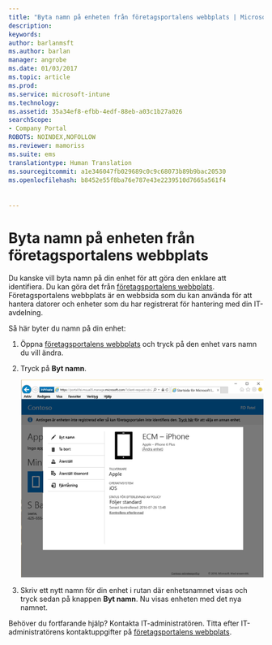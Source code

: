 ```yaml
---
title: "Byta namn på enheten från företagsportalens webbplats | Microsoft Docs"
description: 
keywords: 
author: barlanmsft
ms.author: barlan
manager: angrobe
ms.date: 01/03/2017
ms.topic: article
ms.prod: 
ms.service: microsoft-intune
ms.technology: 
ms.assetid: 35a34ef8-efbb-4edf-88eb-a03c1b27a026
searchScope:
- Company Portal
ROBOTS: NOINDEX,NOFOLLOW
ms.reviewer: mamoriss
ms.suite: ems
translationtype: Human Translation
ms.sourcegitcommit: a1e346047fb029689c0c9c68073b89b9bac20530
ms.openlocfilehash: b8452e55f8ba76e787e43e2239510d7665a561f4


---
```


# <a name="rename-your-device-from-the-company-portal-website"></a>Byta namn på enheten från företagsportalens webbplats

Du kanske vill byta namn på din enhet för att göra den enklare att identifiera. Du kan göra det från [företagsportalens webbplats](http://portal.manage.microsoft.com). Företagsportalens webbplats är en webbsida som du kan använda för att hantera datorer och enheter som du har registrerat för hantering med din IT-avdelning.

Så här byter du namn på din enhet:

1.  Öppna [företagsportalens webbplats](http://portal.manage.microsoft.com) och tryck på den enhet vars namn du vill ändra.

2.  Tryck på **Byt namn**.

    ![rename-device-option-on-company-portal-website](./media/iwp-screen-with-all-options.png)

3.  Skriv ett nytt namn för din enhet i rutan där enhetsnamnet visas och tryck sedan på knappen **Byt namn**. Nu visas enheten med det nya namnet.

Behöver du fortfarande hjälp? Kontakta IT-administratören. Titta efter IT-administratörens kontaktuppgifter på [företagsportalens webbplats](http://portal.manage.microsoft.com).



<!--HONumber=Jan17_HO1-->


